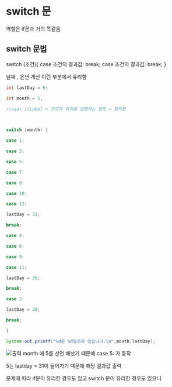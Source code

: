 # switch 문 

역할은 if문과 거의 똑같음

## switch 문법 
switch (조건){
case 조건의 결과값: 
break;
case 조건의 결과값:
break;
}

날짜 , 윤년 계산 이런 부분에서 유리함 

```java
int lastDay = 0;

int month = 5;

//aaa: //Label > 코드의 위치를 설명하는 용도 > 표지판

  

switch (month) {

case 1:

case 3:

case 5:

case 7:

case 8:

case 10:

case 12:

lastDay = 31;

break;

case 4:

case 6:

case 9:

case 11:

lastDay = 30;

break;

case 2:

lastDay = 28;

break;

}

System.out.printf("%d은 %d일까지 있습니다.\n",month,lastDay);
```
![출력](https://github.com/juniel1299/juniel1299.github.io/assets/62318700/691609c3-23f7-4ac5-b76e-ddcff39a99c9)
month 에 5를 선언 해놨기 때문에 case 5: 가 동작 

5는 lastday = 31이 들어가기 때문에 해당 결과값 출력


문제에 따라 if문이 유리한 경우도 있고 switch 문이 유리한 경우도 있으니 